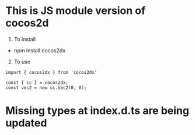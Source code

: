 # This is JS module version of cocos2d

1. To install
- npm install cocos2dx

2. To use
```
import { cocos2dx } from 'cocos2dx'

const { cc } = cocos2dx;
const vec2 = new cc.Vec2(0, 0);

```

# Missing types at index.d.ts are being updated
